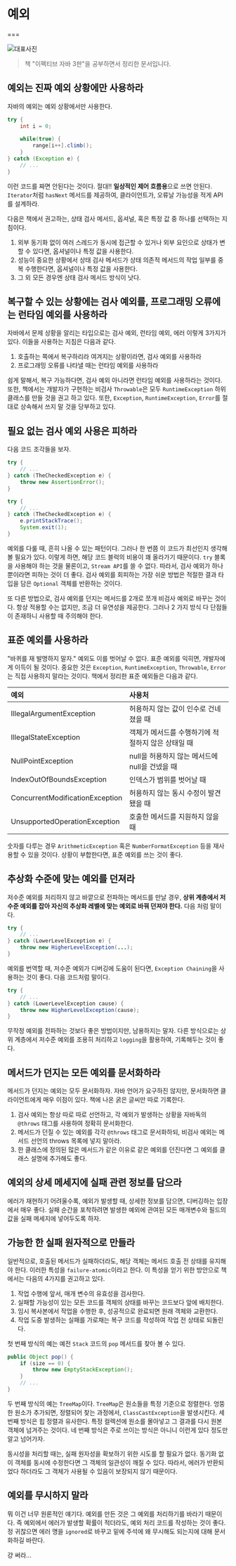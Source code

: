 # 예외
===

![대표사진](../intro.png)

> 책 "이펙티브 자바 3판"을 공부하면서 정리한 문서입니다.


## 예외는 진짜 예외 상황에만 사용하라

자바의 예외는 예외 상황에서만 사용한다.

```java
try {
    int i = 0;
    
    while(true) {
        range[i++].climb();
    }
} catch (Exception e) {
    // ...
}
```

이런 코드를 짜면 안된다는 것이다. 절대!! **일상적인 제어 흐름용**으로 쓰면 안된다. `Iterator`처럼 `hasNext` 메서드를 제공하여, 클라이언트가, 오류날 가능성을 적게 API를 설계하라.

다음은 책에서 권고하는, 상태 검사 메서드, 옵셔널, 혹은 특정 값 중 하나를 선택하는 지침이다.

1. 외부 동기화 없이 여러 스레드가 동시에 접근할 수 있거나 외부 요인으로 상태가 변할 수 있다면, 옵셔널이나 특정 값을 사용한다.
2. 성능이 중요한 상황에서 상태 검사 메서드가 상태 의존적 메서드의 작업 일부를 중복 수행한다면, 옵셔널이나 특정 값을 사용한다.
3. 그 외 모든 경우엔 상태 검사 메서드 방식이 낫다.


## 복구할 수 있는 상황에는 검사 예외를, 프로그래밍 오류에는 런타임 예외를 사용하라

자바에서 문제 상황을 알리는 타입으로는 검사 예외, 런타임 예외, 에러 이렇게 3가지가 있다. 이들을 사용하는 지침은 다음과 같다.

1. 호출하는 쪽에서 복구하리라 여겨지는 상황이라면, 검사 예외를 사용하라
2. 프로그래밍 오류를 나타낼 때는 런타임 예외를 사용하라

쉽게 말해서, 복구 가능하다면, 검사 예외 아니라면 런타임 예외를 사용하라는 것이다. 또한, 책에서는 개발자가 구현하는 비검사 `Throwable`은 모두 `RuntimeException` 하위 클래스를 만들 것을 권고 하고 있다. 또한, `Exception`, `RuntimeException`, `Error`를 절대로 상속해서 쓰지 말 것을 당부하고 있다.


## 필요 없는 검사 예외 사용은 피하라

다음 코드 조각들을 보자.

```java
try {
    // ...
} catch (TheCheckedException e) {
    throw new AssertionError();
}
```


```java
try {
    // ...
} catch (TheCheckedException e) {
    e.printStackTrace();
    System.exit(1);
}
```

예외를 다룰 때, 흔히 나올 수 있는 패턴이다. 그러나 한 번쯤 이 코드가 최선인지 생각해 볼 필요가 있다. 이렇게 하면, 해당 코드 블럭의 비용이 꽤 올라가기 때문이다. `try` 블록을 사용해야 하는 것을 물론이고, `Stream API`를 쓸 수 없다. 따라서, 검사 예외가 하나 뿐이라면 피하는 것이 더 좋다. 검사 예외를 회피하는 가장 쉬운 방법은 적절한 결과 타입을 담은 `Optional` 객체를 반환하는 것이다.

또 다른 방법으로, 검사 예외를 던지는 메서드를 2개로 쪼개 비검사 예외로 바꾸는 것이다. 항상 적용할 수는 없지만, 조금 더 유연성을 제공한다. 그러나 2 가지 방식 다 단점들이 존재하니 사용할 때 주의해야 한다.


## 표준 예외를 사용하라

"바퀴를 재 발명하지 말자." 예외도 이를 벗어날 수 없다. 표준 예외를 익히면, 개발자에게 이득이 될 것이다. 중요한 것은 `Exception`, `RuntimeException`, `Throwable`, `Error`는 직접 사용하지 말라는 것이다. 책에서 정리한 표준 예외들은 다음과 같다.

| 예외 | 사용처 |
| :-- | :-- |
| IllegalArgumentException | 허용하지 않는 값이 인수로 건네졌을 때 |
| IllegalStateException | 객체가 메서드를 수행하기에 적절하지 않은 상태일 때 |
| NullPointException | null을 허용하지 않는 메서드에 null을 건넸을 때 |
| IndexOutOfBoundsException | 인덱스가 범위를 벗어날 때 |
| ConcurrentModificationException | 허용하지 않는 동시 수정이 발견됐을 때 |
| UnsupportedOperationException | 호출한 메서드를 지원하지 않을 때 |

숫자를 다루는 경우 `ArithmeticException` 혹은 `NumberFormatException` 등을 재사용할 수 있을 것이다. 상황이 부합한다면, 표준 예외를 쓰는 것이 좋다.


## 추상화 수준에 맞는 예외를 던져라

저수준 예외를 처리하지 않고 바깥으로 전파하는 메서드를 만날 경우, **상위 계층에서 저수준 예외를 잡아 자신의 추상화 레벨에 맞는 예외로 바꿔 던져야 한다.** 다음 처럼 말이다.

```java
try {
    // ...
} catch (LowerLevelException e) {
    throw new HigherLevelException(...);
}
```

예외를 번역할 때, 저수준 예외가 디버깅에 도움이 된다면, `Exception Chaining`을 사용하는 것이 좋다. 다음 코드처럼 말이다.

```java
try {
    // ...
} catch (LowerLevelException cause) {
    throw new HigherLevelException(cause);
}
```

무작정 예외를 전파하는 것보다 좋은 방법이지만, 남용하지는 말자. 다른 방식으로는 상위 계층에서 저수준 예외를 조용히 처리하고 `logging`을 활용하여, 기록해두는 것이 좋다.


## 메서드가 던지는 모든 예외를 문서화하라

메서드가 던지는 예외는 모두 문서화하자. 자바 언어가 요구하진 않지만, 문서화하면 클라이언트에게 매우 이점이 있다. 책에 나온 굵은 글씨만 따로 기록한다.

1. 검사 예외는 항상 따로 따로 선언하고, 각 예외가 발생하는 상황을 자바독의 `@throws` 태그를 사용하여 정확히 문서화한다.
2. 메서드가 던질 수 있는 예외를 각각 `@throws` 태그로 문서화하되, 비검사 예외는 메서드 선언의 throws 목록에 넣지 말아라.
3. 한 클래스에 정의된 많은 메서드가 같은 이유로 같은 예외를 던진다면 그 예외를 클래스 설명에 추가해도 좋다.


## 예외의 상세 메세지에 실패 관련 정보를 담으라

에러가 재현하기 어려울수록, 예외가 발생할 때, 상세한 정보를 담으면, 디버깅하는 입장에서 매우 좋다. 실패 순간을 포착하려면 발생한 예외에 관여된 모든 매개변수와 필드의 값을 실패 메세지에 넣어두도록 하자.


## 가능한 한 실패 원자적으로 만들라

일반적으로, 호출된 메서드가 실패하더라도, 해당 객체는 메서드 호출 전 상태를 유지해야 한다. 이러한 특성을 `failure-atomic`이라고 한다. 이 특성을 얻기 위한 방안으로 책에서는 다음의 4가지를 권고하고 있다. 

1. 작업 수행에 앞서, 매개 변수의 유효성을 검사한다.
2. 실패할 가능성이 있는 모든 코드를 객체의 상태를 바꾸는 코드보다 앞에 배치한다.
3. 임시 복사본에서 작업을 수행한 후, 성공적으로 완료되면 원래 객체와 교환한다.
4. 작업 도중 발생하는 실패를 가로채는 복구 코드를 작성하여 작업 전 상태로 되돌린다.

첫 번째 방식의 예는 예전 `Stack` 코드의 `pop` 메서드를 찾아 볼 수 있다.

```java
public Object pop() {
    if (size == 0) {
        throw new EmptyStackException();
    }
    // ...
}
```

두 번째 방식의 예는 `TreeMap`이다. `TreeMap`은 원소들을 특정 기준으로 정렬한다. 엉뚱한 원소가 추가되면, 정렬되어 찾는 과정에서, `ClassCastException`을 발생시킨다. 세 번째 방식은 힙 정렬과 유사한다. 특정 컬렉션에 원소를 몰아넣고 그 결과를 다시 원본 객체에 넘겨주는 것이다. 네 번째 방식은 주로 쓰이는 방식은 아니니 이런게 있다 정도만 알고 넘어가자.

동시성을 처리할 때는, 실패 원자성을 확보하기 위한 시도를 할 필요가 없다. 동기화 없이 객체를 동시에 수정한다면 그 객체의 일관성이 깨질 수 있다. 따라서, 에러가 반환되었다 하더라도 그 객체가 사용될 수 있음이 보장되지 않기 때문이다.


## 예외를 무시하지 말라

뭐 이건 너무 원론적인 얘기다. 예외를 만든 것은 그 예외를 처리하기를 바라기 때문이다. 즉 예외에서 에러가 발생할 확률이 적더라도, 예외 처리 코드를 작성하는 것이 좋다. 정 귀찮으면 에러 명을 `ignored`로 바꾸고 밑에 주석에 왜 무시해도 되는지에 대해 문서화하길 바란다.

걍 써라...
